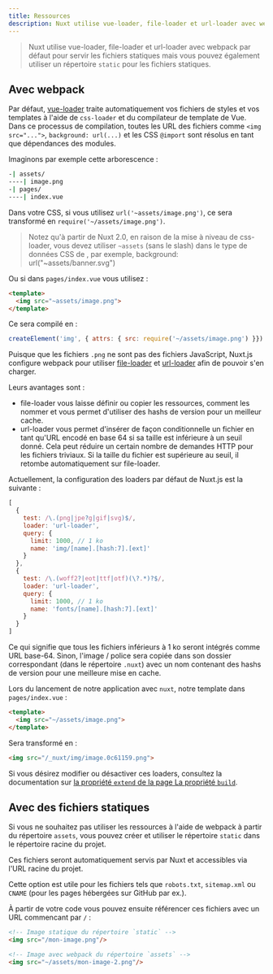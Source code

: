 ```yaml
---
title: Ressources
description: Nuxt utilise vue-loader, file-loader et url-loader avec webpack par défaut pour servir les fichiers statiques mais vous pouvez également utiliser un répertoire `static` pour les fichiers statiques.
---
```


> Nuxt utilise vue-loader, file-loader et url-loader avec webpack par défaut pour servir les fichiers statiques mais vous pouvez également utiliser un répertoire `static` pour les fichiers statiques.

## Avec webpack

Par défaut, [vue-loader](http://vue-loader.vuejs.org/) traite automatiquement vos fichiers de styles et vos templates à l'aide de `css-loader` et du compilateur de template de Vue. Dans ce processus de compilation, toutes les URL des fichiers comme `<img src="...">`, `background: url(...)` et les CSS `@import` sont résolus en tant que dépendances des modules.

Imaginons par exemple cette arborescence :

```bash
-| assets/
----| image.png
-| pages/
----| index.vue
```

Dans votre CSS, si vous utilisez `url('~assets/image.png')`, ce sera transformé en `require('~/assets/image.png')`.

> Notez qu'à partir de Nuxt 2.0, en raison de la mise à niveau de css-loader, vous devez utiliser `~assets` (sans le slash) dans le type de données CSS de <url>, par exemple, background: url("~assets/banner.svg")

Ou si dans `pages/index.vue` vous utilisez :

```html
<template>
  <img src="~assets/image.png">
</template>
```

Ce sera compilé en :

```js
createElement('img', { attrs: { src: require('~/assets/image.png') }})
```

Puisque que les fichiers `.png` ne sont pas des fichiers JavaScript, Nuxt.js configure webpack pour utiliser [file-loader](https://github.com/webpack/file-loader) et [url-loader](https://github.com/webpack/url-loader) afin de pouvoir s'en charger.

Leurs avantages sont :

- file-loader vous laisse définir ou copier les ressources, comment les nommer et vous permet d'utiliser des hashs de version pour un meilleur cache.
- url-loader vous permet d'insérer de façon conditionnelle un fichier en tant qu'URL encodé en base 64 si sa taille est inférieure à un seuil donné. Cela peut réduire un certain nombre de demandes HTTP pour les fichiers triviaux. Si la taille du fichier est supérieure au seuil, il retombe automatiquement sur file-loader.

Actuellement, la configuration des loaders par défaut de Nuxt.js est la suivante :

```js
[
  {
    test: /\.(png|jpe?g|gif|svg)$/,
    loader: 'url-loader',
    query: {
      limit: 1000, // 1 ko
      name: 'img/[name].[hash:7].[ext]'
    }
  },
  {
    test: /\.(woff2?|eot|ttf|otf)(\?.*)?$/,
    loader: 'url-loader',
    query: {
      limit: 1000, // 1 ko
      name: 'fonts/[name].[hash:7].[ext]'
    }
  }
]
```

Ce qui signifie que tous les fichiers inférieurs à 1 ko seront intégrés comme URL base-64. Sinon, l'image / police sera copiée dans son dossier correspondant (dans le répertoire `.nuxt`) avec un nom contenant des hashs de version pour une meilleure mise en cache.

Lors du lancement de notre application avec `nuxt`, notre template dans `pages/index.vue` :

```html
<template>
  <img src="~/assets/image.png">
</template>
```

Sera transformé en :

```html
<img src="/_nuxt/img/image.0c61159.png">
```

Si vous désirez modifier ou désactiver ces loaders, consultez la documentation sur [la propriété `extend` de la page La propriété `build`](/api/configuration-build#extend).

## Avec des fichiers statiques

Si vous ne souhaitez pas utiliser les ressources à l'aide de webpack à partir du répertoire `assets`, vous pouvez créer et utiliser le répertoire `static` dans le répertoire racine du projet.

Ces fichiers seront automatiquement servis par Nuxt et accessibles via l'URL racine du projet.

Cette option est utile pour les fichiers tels que `robots.txt`, `sitemap.xml` ou `CNAME` (pour les pages hébergées sur GitHub par ex.).

À partir de votre code vous pouvez ensuite référencer ces fichiers avec un URL commencant par `/` :

```html
<!-- Image statique du répertoire `static` -->
<img src="/mon-image.png"/>

<!-- Image avec webpack du répertoire `assets` -->
<img src="~/assets/mon-image-2.png"/>
```
